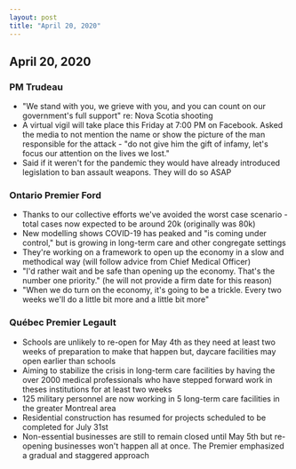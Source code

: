 ```yaml
---
layout: post
title: "April 20, 2020"
---
```


## April 20, 2020

### PM Trudeau

* "We stand with you, we grieve with you, and you can count on our government's full support" re: Nova Scotia shooting
* A virtual vigil will take place this Friday at 7:00 PM on Facebook. Asked the media to not mention the name or show the picture of the man responsible for the attack - "do not give him the gift of infamy, let's focus our attention on the lives we lost."
* Said if it weren't for the pandemic they would have already introduced legislation to ban assault weapons. They will do so ASAP

### Ontario Premier Ford

* Thanks to our collective efforts we've avoided the worst case scenario - total cases now expected to be around 20k (originally was 80k)
* New modelling shows COVID-19 has peaked and "is coming under control," but is growing in long-term care and other congregate settings
* They're working on a framework to open up the economy in a slow and methodical way (will follow advice from Chief Medical Officer)
* "I'd rather wait and be safe than opening up the economy. That's the number one priority." (he will not provide a firm date for this reason)
* "When we do turn on the economy, it's going to be a trickle. Every two weeks we'll do a little bit more and a little bit more"

### Québec Premier Legault

* Schools are unlikely to re-open for May 4th as they need at least two weeks of preparation to make that happen but, daycare facilities may open earlier than schools
* Aiming to stabilize the crisis in long-term care facilities by having the over 2000 medical professionals who have stepped forward work in theses institutions for at least two weeks
* 125 military personnel are now working in 5 long-term care facilities in the greater Montreal area
* Residential construction has resumed for projects scheduled to be completed for July 31st
* Non-essential businesses are still to remain closed until May 5th but re-opening businesses won't happen all at once. The Premier emphasized a gradual and staggered approach

